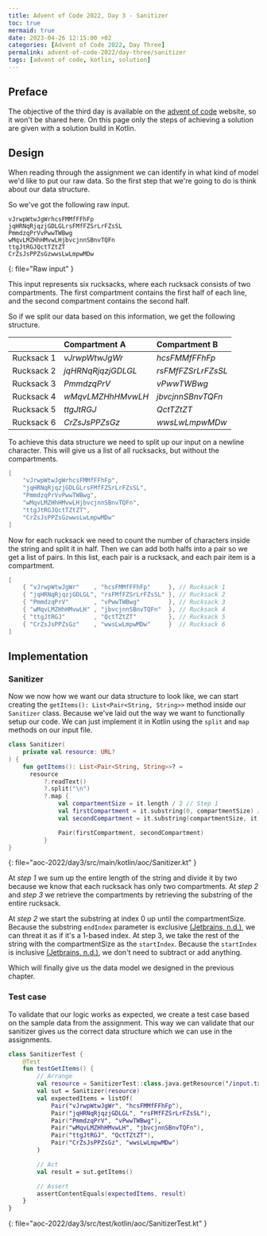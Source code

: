```yaml
---
title: Advent of Code 2022, Day 3 - Sanitizer
toc: true
mermaid: true
date: 2023-04-26 12:15:00 +02
categories: [Advent of Code 2022, Day Three]
permalink: advent-of-code-2022/day-three/sanitizer
tags: [advent of code, kotlin, solution]
---
```


## Preface

The objective of the third day is available on the [advent of code](https://adventofcode.com/2022/day/3) website, so it won't be shared here. On this page only the steps of achieving a solution are given with a solution build in Kotlin.

## Design

When reading through the assignment we can identify in what kind of model we'd like to put our raw data. So the first step that we're going to do is think about our data structure.

So we've got the following raw input.

```
vJrwpWtwJgWrhcsFMMfFFhFp
jqHRNqRjqzjGDLGLrsFMfFZSrLrFZsSL
PmmdzqPrVvPwwTWBwg
wMqvLMZHhHMvwLHjbvcjnnSBnvTQFn
ttgJtRGJQctTZtZT
CrZsJsPPZsGzwwsLwLmpwMDw
```
{: file="Raw input" }

This input represents six rucksacks, where each rucksack consists of two compartments. The first compartment contains the
first half of each line, and the second compartment contains the second half.

So if we split our data based on this information, we get the following structure.

|            | Compartment A      | Compartment B      |
|-----------:|:-------------------|:-------------------|
| Rucksack 1 | _vJrwpWtwJgWr_     | _hcsFMMfFFhFp_     |
| Rucksack 2 | _jqHRNqRjqzjGDLGL_ | _rsFMfFZSrLrFZsSL_ |
| Rucksack 3 | _PmmdzqPrV_        | _vPwwTWBwg_        |
| Rucksack 4 | _wMqvLMZHhHMvwLH_  | _jbvcjnnSBnvTQFn_  |
| Rucksack 5 | _ttgJtRGJ_         | _QctTZtZT_         |
| Rucksack 6 | _CrZsJsPPZsGz_     | _wwsLwLmpwMDw_     |

To achieve this data structure we need to split up our input on a newline character. This will give us a list of all
rucksacks, but without the compartments.

```kotlin
[
    "vJrwpWtwJgWrhcsFMMfFFhFp",
    "jqHRNqRjqzjGDLGLrsFMfFZSrLrFZsSL",
    "PmmdzqPrVvPwwTWBwg",
    "wMqvLMZHhHMvwLHjbvcjnnSBnvTQFn",
    "ttgJtRGJQctTZtZT",
    "CrZsJsPPZsGzwwsLwLmpwMDw"
]
```

Now for each rucksack we need to count the number of characters inside the string and split it in half. Then we can add
both halfs into a pair so we get a list of pairs. In this list, each pair is a rucksack, and each pair item is a compartment.

```kotlin
[
    { "vJrwpWtwJgWr"    , "hcsFMMfFFhFp"     }, // Rucksack 1
    { "jqHRNqRjqzjGDLGL", "rsFMfFZSrLrFZsSL" }, // Rucksack 2
    { "PmmdzqPrV"       , "vPwwTWBwg"        }, // Rucksack 3
    { "wMqvLMZHhHMvwLH" , "jbvcjnnSBnvTQFn"  }, // Rucksack 4
    { "ttgJtRGJ"        , "QctTZtZT"         }, // Rucksack 5
    { "CrZsJsPPZsGz"    , "wwsLwLmpwMDw"     }  // Rucksack 6
]
```

## Implementation

### Sanitizer

Now we now how we want our data structure to look like, we can start creating the `getItems(): List<Pair<String, String>>` method inside our `Sanitizer` class.
Because we've laid out the way we want to functionally setup our code. We can just implement it in Kotlin using the `split` and `map` methods on our input file.

```kotlin
class Sanitizer(
    private val resource: URL?
) {
    fun getItems(): List<Pair<String, String>>? =
      resource
          ?.readText()
          ?.split("\n")
          ?.map {
              val compartmentSize = it.length / 2 // Step 1
              val firstCompartment = it.substring(0, compartmentSize) // Step 2
              val secondCompartment = it.substring(compartmentSize, it.length) // Step 3

              Pair(firstCompartment, secondCompartment)
          }
}
```
{: file="aoc-2022/day3/src/main/kotlin/aoc/Sanitizer.kt" }


At _step 1_ we sum up the entire length of the string and divide it by two because we know that each rucksack has only
two compartments. At _step 2_ and _step 3_ we retrieve the compartments by retrieving the substring of the entire rucksack.

At _step 2_ we start the substring at index 0 up until the compartmentSize. Because the substring `endIndex` parameter is exclusive [(Jetbrains, n.d.)](https://kotlinlang.org/api/latest/jvm/stdlib/kotlin.text/substring.html), we can threat it as if it's a 1-based index. At step 3, we take the rest of the string with the compartmentSize as the `startIndex`. Because the `startIndex` is inclusive [(Jetbrains, n.d.)](https://kotlinlang.org/api/latest/jvm/stdlib/kotlin.text/substring.html), we don't need to subtract or add anything.

Which will finally give us the data model we designed in the previous chapter.

### Test case

To validate that our logic works as expected, we create a test case based on the sample data from the assignment. This way we can validate that our sanitizer gives us the correct data structure which we can use in the assignments.

```kotlin
class SanitizerTest {
    @Test
    fun testGetItems() {
        // Arrange
        val resource = SanitizerTest::class.java.getResource("/input.txt")
        val sut = Sanitizer(resource)
        val expectedItems = listOf(
            Pair("vJrwpWtwJgWr", "hcsFMMfFFhFp"),
            Pair("jqHRNqRjqzjGDLGL", "rsFMfFZSrLrFZsSL"),
            Pair("PmmdzqPrV", "vPwwTWBwg"),
            Pair("wMqvLMZHhHMvwLH", "jbvcjnnSBnvTQFn"),
            Pair("ttgJtRGJ", "QctTZtZT"),
            Pair("CrZsJsPPZsGz", "wwsLwLmpwMDw")
        )

        // Act
        val result = sut.getItems()

        // Assert
        assertContentEquals(expectedItems, result)
    }
}
```
{: file="aoc-2022/day3/src/test/kotlin/aoc/SanitizerTest.kt" }
